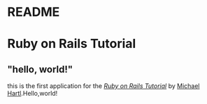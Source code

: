 # README

# Ruby on Rails Tutorial

## "hello, world!"

this is the first application for the
[*Ruby on Rails Tutorial*](https://railstutorial.jp/)
by [Michael Hartl](https://www.michaelhartl.com/).Hello,world!